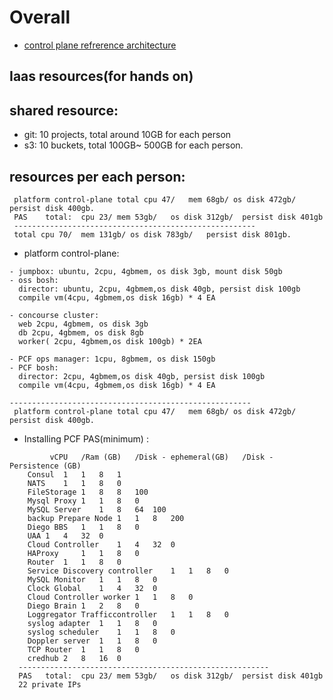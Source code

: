 # Overall
- [control plane refrerence architecture](https://docs.pivotal.io/pivotalcf/2-3/refarch/control.html#topology2)

## Iaas resources(for hands on)

## shared resource:
- git: 10 projects, total around 10GB for each person
- s3: 10 buckets, total 100GB~ 500GB for each person.

## resources per each person:
```
 platform control-plane total cpu 47/	mem 68gb/ os disk 472gb/	persist disk 400gb.
 PAS	total: 	cpu 23/	mem 53gb/	os disk 312gb/	persist disk 401gb
 ------------------------------------------------------
 total cpu 70/	mem 131gb/ os disk 783gb/	persist disk 801gb.
```

- platform control-plane: 
```
- jumpbox: ubuntu, 2cpu, 4gbmem, os disk 3gb, mount disk 50gb
- oss bosh: 
  director: ubuntu, 2cpu, 4gbmem,os disk 40gb, persist disk 100gb
  compile vm(4cpu, 4gbmem,os disk 16gb) * 4 EA
  
- concourse cluster:
  web 2cpu, 4gbmem, os disk 3gb
  db 2cpu, 4gbmem, os disk 8gb
  worker( 2cpu, 4gbmem,os disk 100gb) * 2EA
   
- PCF ops manager: 1cpu, 8gbmem, os disk 150gb
- PCF bosh:  
  director: 2cpu, 4gbmem,os disk 40gb, persist disk 100gb
  compile vm(4cpu, 4gbmem,os disk 16gb) * 4 EA

------------------------------------------------------
 platform control-plane total cpu 47/	mem 68gb/ os disk 472gb/	persist disk 400gb.
```

- Installing PCF PAS(minimum) :
```
         vCPU	/Ram (GB)	/Disk - ephemeral(GB)	/Disk - Persistence (GB)
	Consul	1	1	8	1
	NATS	1	1	8	0
	FileStorage	1	8	8	100
	Mysql Proxy	1	1	8	0
	MySQL Server	1	8	64	100
	backup Prepare Node	1	1	8	200
	Diego BBS	1	1	8	0
	UAA	1	4	32	0
	Cloud Controller	1	4	32	0
	HAProxy 	1	1	8	0
	Router	1	1	8	0
	Service Discovery controller	1	1	8	0
	MySQL Monitor	1	1	8	0
	Clock Global	1	4	32	0
	Cloud Controller worker	1	1	8	0
	Diego Brain	1	2	8	0
	Loggregator Trafficcontroller	1	1	8	0
	syslog adapter	1	1	8	0
	syslog scheduler	1	1	8	0
	Doppler server	1	1	8	0
	TCP Router	1	1	8	0
	credhub	2	8	16	0
  --------------------------------------------------------
  PAS	total: 	cpu 23/	mem 53gb/	os disk 312gb/	persist disk 401gb
  22 private IPs
```

